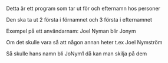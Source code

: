 Detta är ett program som tar ut för och efternamn hos personer

Den ska ta ut 2 första i förnamnet och 3 första i efternamnet

Exempel på ett användarnam: Joel Nyman blir Jonym

Om det skulle vara så att någon annan heter t.ex Joel Nymström

Så skulle hans namn bli JoNym1 då kan man skilja på dem





